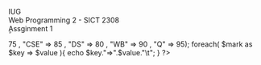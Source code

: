 IUG  
Web Programming 2 - SICT 2308  
ِِAssginment 1 
<?php 
	$mark = array("MS" => 75 , "CSE" => 85 , "DS" => 80 , "WB" =>  90 ,  "Q" => 95);
    foreach( $mark as $key => $value ){
		echo $key."=>".$value."\t";
	}	
?>
